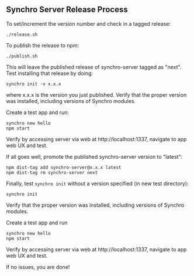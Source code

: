 ## Synchro Server Release Process

To set/increment the version number and check in a tagged release:

    ./release.sh

To publish the release to npm:

    ./publish.sh

This will leave the published release of synchro-server tagged as "next".  Test installing that release by doing:

    synchro init -v x.x.x

where x.x.x is the version you just published.  Verify that the proper version was installed, including 
versions of Synchro modules.

Create a test app and run:

    synchro new hello
    npm start

Verify by accessing server via web at http://localhost:1337, navigate to app web UX and test.

If all goes well, promote the published synchro-server version to "latest":

    npm dist-tag add synchro-server@x.x.x latest
    npm dist-tag rm synchro-server next

Finally, test `synchro init` without a version specified (in new test directory):

    synchro init

Verify that the proper version was installed, including versions of Synchro modules.

Create a test app and run

    synchro new hello
    npm start

Verify by accessing server via web at http://localhost:1337, navigate to app web UX and test.

If no issues, you are done!
